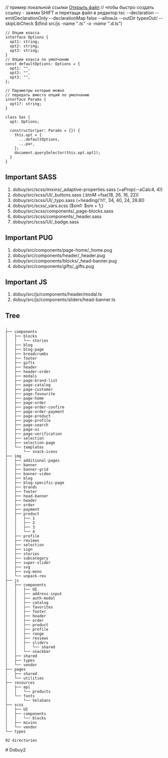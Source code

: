// пример локальной ссылки
[Открыть файл](./src/pages/order-payment.pug)
// чтобы быстро создать ссылку - зажми SHIFT и перетащи файл в редактор
 tsc --declaration --emitDeclarationOnly --declarationMap false --allowJs --outDir typesOut/ --skipLibCheck $(find src/js -name "*.ts" -o -name "*.d.ts")

```
// Опции класса
interface Options {
  opt1: string;
  opt2: string;
  opt3: string;
}
// Опции класса по умолчанию
const defaultOptions: Options = {
  opt1: "",
  opt2: "",
  opt3: "",
};

// Параметры которые можно
// передать вместо опций по умолчанию
interface Params {
  opt1?: string;
}

class Sas {
  opt: Options;

  constructor(par: Params = {}) {
    this.opt = {
      ...defaultOptions,
      ...par,
    };
    document.querySelector(this.opt.opt1);
  }
}

```
## Important SASS
1. dobuy/src/scss/mixins/_adaptive-properties.sass (+aProp(--aCalc4, 4))
2. dobuy/src/scss/UI/_buttons.sass (.btnM +fsa(18, 26, 16, 22))
3. dobuy/src/scss/UI/_typo.sass (+heading('h1', 34, 40, 24, 28.8))
4. dobuy/src/scss/_vars.scss ($sm1: $sm + 1;)
5. dobuy/src/scss/components/_page-blocks.sass
6. dobuy/src/scss/components/_header.sass
7. dobuy/src/scss/UI/_badge.sass

## Important PUG
1. dobuy/src/components/page-home/_home.pug
2. dobuy/src/components/header/_header.pug
3. dobuy/src/components/blocks/_head-banner.pug
4. dobuy/src/components/gifts/_gifts.pug

## Important JS
1. dobuy/src/js/components/header/modal.ts
2. dobuy/src/js/components/sliders/head-banner.ts

## Tree
```
.
├── components
│   ├── blocks
│   │   └── stories
│   ├── blog
│   ├── blog-page
│   ├── breadcrumbs
│   ├── footer
│   ├── gifts
│   ├── header
│   ├── header-order
│   ├── modals
│   ├── page-brand-list
│   ├── page-catalog
│   ├── page-customer
│   ├── page-favourite
│   ├── page-home
│   ├── page-order
│   ├── page-order-confirm
│   ├── page-order-payment
│   ├── page-product
│   ├── page-profile
│   ├── page-search
│   ├── page-ui
│   ├── page-verification
│   ├── selection
│   ├── selection-page
│   └── templates
│       └── snack-icons
├── img
│   ├── additional-pages
│   ├── banner
│   ├── banner-grid
│   ├── banner-video
│   ├── blog
│   ├── blog-specific-page
│   ├── brands
│   ├── footer
│   ├── head-banner
│   ├── header
│   ├── order
│   ├── payment
│   ├── product
│   │   ├── 1
│   │   ├── 2
│   │   ├── 3
│   │   └── 4
│   ├── profile
│   ├── reviews
│   ├── selection
│   ├── sign
│   ├── stories
│   ├── subcategory
│   ├── super-slider
│   ├── svg
│   ├── svg-mono
│   └── unpack-rev
├── js
│   ├── components
│   │   ├── UI
│   │   ├── address-input
│   │   ├── auth-modal
│   │   ├── catalog
│   │   ├── favorites
│   │   ├── footer
│   │   ├── header
│   │   ├── order
│   │   ├── product
│   │   ├── profile
│   │   ├── range
│   │   ├── reviews
│   │   ├── sliders
│   │   │   └── shared
│   │   └── snackbar
│   ├── shared
│   ├── types
│   └── vendor
├── pages
│   ├── shared
│   └── utilities
├── resources
│   ├── api
│   │   └── products
│   └── fonts
│       └── VelaSans
├── scss
│   ├── UI
│   ├── components
│   │   └── blocks
│   ├── mixins
│   └── vendor
└── types

92 directories
```
#   D o b u y 2  
 